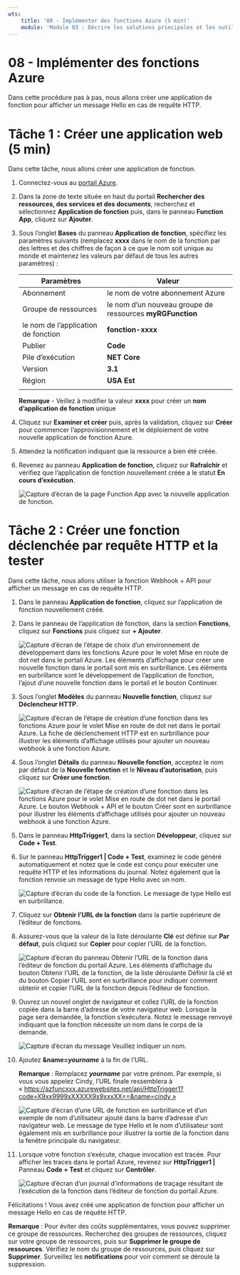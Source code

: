```yaml
---
wts:
    title: '08 - Implémenter des fonctions Azure (5 min)'
    module: 'Module 03 : Décrire les solutions principales et les outils de gestion'
---
```

# 08 - Implémenter des fonctions Azure

Dans cette procédure pas à pas, nous allons créer une application de fonction pour afficher un message Hello en cas de requête HTTP. 

# Tâche 1 : Créer une application web (5 min)

Dans cette tâche, nous allons créer une application de fonction.

1. Connectez-vous au [portail Azure](https://portal.azure.com).

1. Dans la zone de texte située en haut du portail **Rechercher des ressources, des services et des documents**, recherchez et sélectionnez **Application de fonction** puis, dans le panneau **Function App**, cliquez sur **Ajouter**.

1. Sous l’onglet **Bases** du panneau **Application de fonction**, spécifiez les paramètres suivants (remplacez **xxxx** dans le nom de la fonction par des lettres et des chiffres de façon à ce que le nom soit unique au monde et maintenez les valeurs par défaut de tous les autres paramètres) : 

    | Paramètres | Valeur |
    | -- | --|
    | Abonnement | le nom de votre abonnement Azure |
    | Groupe de ressources | le nom d’un nouveau groupe de ressources **myRGFunction** |
    | le nom de l’application de fonction | **fonction-xxxx** |
    | Publier | **Code** |
    | Pile d’exécution | **NET Core** |
    | Version | **3.1** |
    | Région | **USA Est** |
    | | |

    **Remarque** - Veillez à modifier la valeur **xxxx** pour créer un **nom d’application de fonction** unique

1. Cliquez sur **Examiner et créer** puis, après la validation, cliquez sur **Créer** pour commencer l’approvisionnement et le déploiement de votre nouvelle application de fonction Azure.

1. Attendez la notification indiquant que la ressource a bien été créée.

1. Revenez au panneau **Application de fonction**, cliquez sur **Rafraîchir** et vérifiez que l’application de fonction nouvellement créée a le statut **En cours d’exécution**. 

    ![Capture d’écran de la page Function App avec la nouvelle application de fonction.](../images/0701.png)

# Tâche 2 : Créer une fonction déclenchée par requête HTTP et la tester

Dans cette tâche, nous allons utiliser la fonction Webhook + API pour afficher un message en cas de requête HTTP. 

1. Dans le panneau **Application de fonction**, cliquez sur l’application de fonction nouvellement créée. 

1. Dans le panneau de l’application de fonction, dans la section **Fonctions**, cliquez sur **Fonctions** puis cliquez sur **+ Ajouter**.

    ![Capture d’écran de l’étape de choix d’un environnement de développement dans les fonctions Azure pour le volet Mise en route de dot net dans le portail Azure. Les éléments d’affichage pour créer une nouvelle fonction dans le portail sont mis en surbrillance. Les éléments en surbrillance sont le développement de l’application de fonction, l’ajout d’une nouvelle fonction dans le portail et le bouton Continuer.](../images/0702.png)

1. Sous l’onglet **Modèles** du panneau **Nouvelle fonction**, cliquez sur **Déclencheur HTTP**. 

    ![Capture d’écran de l’étape de création d’une fonction dans les fonctions Azure pour le volet Mise en route de dot net dans le portail Azure. La fiche de déclenchement HTTP est en surbrillance pour illustrer les éléments d’affichage utilisés pour ajouter un nouveau webhook à une fonction Azure.](../images/0702a.png)

1. Sous l’onglet **Détails** du panneau **Nouvelle fonction**, acceptez le nom par défaut de la **Nouvelle fonction** et le **Niveau d’autorisation**, puis cliquez sur **Créer une fonction**. 

    ![Capture d’écran de l’étape de création d’une fonction dans les fonctions Azure pour le volet Mise en route de dot net dans le portail Azure. Le bouton Webhook + API et le bouton Créer sont en surbrillance pour illustrer les éléments d’affichage utilisés pour ajouter un nouveau webhook à une fonction Azure.](../images/0703.png)

1. Dans le panneau **HttpTrigger1**, dans la section **Développeur**, cliquez sur **Code + Test**. 

1. Sur le panneau **HttpTrigger1 \| Code + Test**, examinez le code généré automatiquement et notez que le code est conçu pour exécuter une requête HTTP et les informations du journal. Notez également que la fonction renvoie un message de type Hello avec un nom. 

    ![Capture d’écran du code de la fonction. Le message de type Hello est en surbrillance.](../images/0704.png)

1. Cliquez sur **Obtenir l’URL de la fonction** dans la partie supérieure de l’éditeur de fonctions. 

1. Assurez-vous que la valeur de la liste déroulante **Clé** est définie sur **Par défaut**, puis cliquez sur **Copier** pour copier l’URL de la fonction. 

    ![Capture d’écran du panneau Obtenir l’URL de la fonction dans l’éditeur de fonction du portail Azure. Les éléments d’affichage du bouton Obtenir l’URL de la fonction, de la liste déroulante Définir la clé et du bouton Copier l’URL sont en surbrillance pour indiquer comment obtenir et copier l’URL de la fonction depuis l’éditeur de fonction.](../images/0705.png)

1. Ouvrez un nouvel onglet de navigateur et collez l’URL de la fonction copiée dans la barre d’adresse de votre navigateur web. Lorsque la page sera demandée, la fonction s’exécutera. Notez le message renvoyé indiquant que la fonction nécessite un nom dans le corps de la demande.

    ![Capture d’écran du message Veuillez indiquer un nom.](../images/0706.png)

1. Ajoutez **&name=*yourname*** à la fin de l’URL.

    **Remarque** : Remplacez ***yourname*** par votre prénom. Par exemple, si vous vous appelez Cindy, l’URL finale ressemblera à « https://azfuncxxx.azurewebsites.net/api/HttpTrigger1?code=X9xx9999xXXXXX9x9xxxXX==&name=cindy »

    ![Capture d’écran d’une URL de fonction en surbrillance et d’un exemple de nom d’utilisateur ajouté dans la barre d’adresse d’un navigateur web. Le message de type Hello et le nom d’utilisateur sont également mis en surbrillance pour illustrer la sortie de la fonction dans la fenêtre principale du navigateur.](../images/0707.png)

1. Lorsque votre fonction s’exécute, chaque invocation est tracée. Pour afficher les traces dans le portail Azure, revenez sur **HttpTrigger1 \|** Panneau **Code + Test** et cliquez sur **Contrôler**.

    ![Capture d’écran d’un journal d’informations de traçage résultant de l’exécution de la fonction dans l’éditeur de fonction du portail Azure.](../images/0709.png) 

Félicitations ! Vous avez créé une application de fonction pour afficher un message Hello en cas de requête HTTP. 

**Remarque** : Pour éviter des coûts supplémentaires, vous pouvez supprimer ce groupe de ressources. Recherchez des groupes de ressources, cliquez sur votre groupe de ressources, puis sur **Supprimer le groupe de ressources**. Vérifiez le nom du groupe de ressources, puis cliquez sur **Supprimer**. Surveillez les **notifications** pour voir comment se déroule la suppression.

